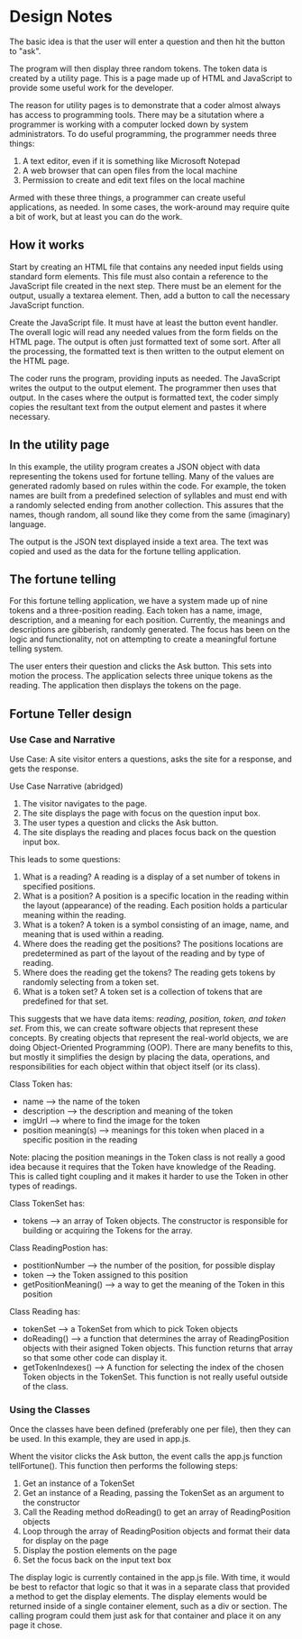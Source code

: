 # Design Notes

The basic idea is that the user will enter a question and then hit the button to
"ask".

The program will then display three random tokens. The token data is created by
a utility page. This is a page made up of HTML and JavaScript to provide some
useful work for the developer.

The reason for utility pages is to demonstrate that a coder almost always has
access to programming tools. There may be a situtation where a programmer is
working with a computer locked down by system administrators. To do useful
programming, the programmer needs three things:

1. A text editor, even if it is something like Microsoft Notepad
2. A web browser that can open files from the local machine
3. Permission to create and edit text files on the local machine

Armed with these three things, a programmer can create useful applications, as
needed. In some cases, the work-around may require quite a bit of work, but at
least you can do the work.

## How it works

Start by creating an HTML file that contains any needed input fields using
standard form elements. This file must also contain a reference to the
JavaScript file created in the next step. There must be an element for the
output, usually a textarea element. Then, add a button to call the necessary
JavaScript function.

Create the JavaScript file. It must have at least the button event handler. The
overall logic will read any needed values from the form fields on the HTML page.
The output is often just formatted text of some sort. After all the processing,
the formatted text is then written to the output element on the HTML page.

The coder runs the program, providing inputs as needed. The JavaScript writes
the output to the output element. The programmer then uses that output. In the
cases where the output is formatted text, the coder simply copies the resultant
text from the output element and pastes it where necessary.

## In the utility page

In this example, the utility program creates a JSON object with data
representing the tokens used for fortune telling. Many of the values are
generated radomly based on rules within the code. For example, the token names
are built from a predefined selection of syllables and must end with a randomly
selected ending from another collection. This assures that the names, though
random, all sound like they come from the same (imaginary) language.

The output is the JSON text displayed inside a text area. The text was copied
and used as the data for the fortune telling application.

## The fortune telling

For this fortune telling application, we have a system made up of nine tokens
and a three-position reading. Each token has a name, image, description, and a
meaning for each position. Currently, the meanings and descriptions are
gibberish, randomly generated. The focus has been on the logic and
functionality, not on attempting to create a meaningful fortune telling system.

The user enters their question and clicks the Ask button. This sets into motion
the process. The application selects three unique tokens as the reading. The
application then displays the tokens on the page.

## Fortune Teller design

### Use Case and Narrative

Use Case: A site visitor enters a questions, asks the site for a response, and
gets the response.

Use Case Narrative (abridged)

1. The visitor navigates to the page.
2. The site displays the page with focus on the question input box.
3. The user types a question and clicks the Ask button.
4. The site displays the reading and places focus back on the question input
   box.

This leads to some questions:

1. What is a reading? A reading is a display of a set number of tokens in
   specified positions.
2. What is a position? A position is a specific location in the reading within
   the layout (appearance) of the reading. Each position holds a particular
   meaning within the reading.
3. What is a token? A token is a symbol consisting of an image, name, and
   meaning that is used within a reading.
4. Where does the reading get the positions? The positions locations are
   predetermined as part of the layout of the reading and by type of reading.
5. Where does the reading get the tokens? The reading gets tokens by randomly
   selecting from a token set.
6. What is a token set? A token set is a collection of tokens that are
   predefined for that set.

This suggests that we have data items: _reading, position, token, and token
set_. From this, we can create software objects that represent these concepts.
By creating objects that represent the real-world objects, we are doing
Object-Oriented Programming (OOP). There are many benefits to this, but mostly
it simplifies the design by placing the data, operations, and responsibilities
for each object within that object itself (or its class).

Class Token has:

- name --> the name of the token
- description --> the description and meaning of the token
- imgUrl --> where to find the image for the token
- position meaning(s) --> meanings for this token when placed in a specific
  position in the reading

Note: placing the position meanings in the Token class is not really a good idea
because it requires that the Token have knowledge of the Reading. This is called
tight coupling and it makes it harder to use the Token in other types of
readings.

Class TokenSet has:

- tokens --> an array of Token objects. The constructor is responsible for
  building or acquiring the Tokens for the array.

Class ReadingPostion has:

- postitionNumber --> the number of the position, for possible display
- token --> the Token assigned to this position
- getPositionMeaning() --> a way to get the meaning of the Token in this
  position

Class Reading has:

- tokenSet --> a TokenSet from which to pick Token objects
- doReading() --> a function that determines the array of ReadingPosition
  objects with their asigned Token objects. This function returns that array so
  that some other code can display it.
- getTokenIndexes() --> A function for selecting the index of the chosen Token
  objects in the TokenSet. This function is not really useful outside of the
  class.

### Using the Classes

Once the classes have been defined (preferably one per file), then they can be
used. In this example, they are used in app.js.

Whent the visitor clicks the Ask button, the event calls the app.js function
tellFortune(). This function then performs the following steps:

1. Get an instance of a TokenSet
2. Get an instance of a Reading, passing the TokenSet as an argument to the
   constructor
3. Call the Reading method doReading() to get an array of ReadingPosition
   objects
4. Loop through the array of ReadingPosition objects and format their data for
   display on the page
5. Display the postion elements on the page
6. Set the focus back on the input text box

The display logic is currently contained in the app.js file. With time, it would
be best to refactor that logic so that it was in a separate class that provided
a method to get the display elements. The display elements would be returned
inside of a single container element, such as a div or section. The calling
program could them just ask for that container and place it on any page it
chose.
